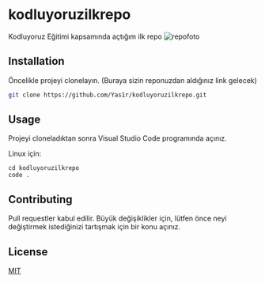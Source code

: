 # kodluyoruzilkrepo
Kodluyoruz Eğitimi kapsamında açtığım ilk repo
![repofoto](https://user-images.githubusercontent.com/19558494/130990950-cae78185-85ef-4a6e-b497-91a98a373b8c.JPG)
## Installation

Öncelikle projeyi clonelayın. (Buraya sizin reponuzdan aldığınız link gelecek)

```bash
git clone https://github.com/Yas1r/kodluyoruzilkrepo.git
```

## Usage

Projeyi cloneladıktan sonra Visual Studio Code programında açınız.

Linux için:
```linux
cd kodluyoruzilkrepo
code .
```

## Contributing
Pull requestler kabul edilir. Büyük değişiklikler için, lütfen önce neyi değiştirmek istediğinizi tartışmak için bir konu açınız.


## License
[MIT](https://choosealicense.com/licenses/mit/)


